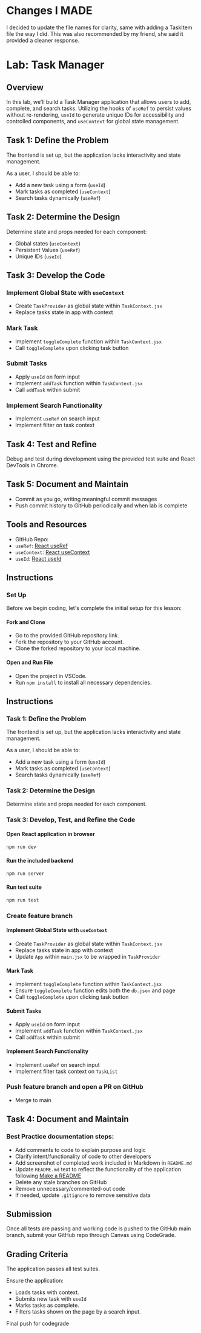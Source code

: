 # Changes I MADE
I decided to update the file names for clarity, same with adding a TaskItem file the way I did. This was also recommended by my friend, she said it provided a cleaner response.

# Lab: Task Manager

## Overview
In this lab, we’ll build a Task Manager application that allows users to add, complete, and search tasks. Utilizing the hooks of `useRef` to persist values without re-rendering, `useId` to generate unique IDs for accessibility and controlled components, and `useContext` for global state management.

## Task 1: Define the Problem
The frontend is set up, but the application lacks interactivity and state management.

As a user, I should be able to:
- Add a new task using a form (`useId`)
- Mark tasks as completed (`useContext`)
- Search tasks dynamically (`useRef`)

## Task 2: Determine the Design
Determine state and props needed for each component:
- Global states (`useContext`)
- Persistent Values (`useRef`)
- Unique IDs (`useId`)

## Task 3: Develop the Code
### Implement Global State with `useContext`
- Create `TaskProvider` as global state within `TaskContext.jsx`
- Replace tasks state in app with context

### Mark Task
- Implement `toggleComplete` function within `TaskContext.jsx`
- Call `toggleComplete` upon clicking task button

### Submit Tasks
- Apply `useId` on form input
- Implement `addTask` function within `TaskContext.jsx`
- Call `addTask` within submit

### Implement Search Functionality
- Implement `useRef` on search input
- Implement filter on task context

## Task 4: Test and Refine
Debug and test during development using the provided test suite and React DevTools in Chrome.

## Task 5: Document and Maintain
- Commit as you go, writing meaningful commit messages
- Push commit history to GitHub periodically and when lab is complete

## Tools and Resources
- GitHub Repo: 
- `useRef`: [React useRef](https://react.dev/reference/react/useRef)
- `useContext`: [React useContext](https://react.dev/reference/react/useContext)
- `useId`: [React useId](https://react.dev/reference/react/useId)

## Instructions
### Set Up
Before we begin coding, let's complete the initial setup for this lesson:

#### Fork and Clone
- Go to the provided GitHub repository link.
- Fork the repository to your GitHub account.
- Clone the forked repository to your local machine.

#### Open and Run File
- Open the project in VSCode.
- Run `npm install` to install all necessary dependencies.

## Instructions
### Task 1: Define the Problem
The frontend is set up, but the application lacks interactivity and state management.

As a user, I should be able to:
- Add a new task using a form (`useId`)
- Mark tasks as completed (`useContext`)
- Search tasks dynamically (`useRef`)

### Task 2: Determine the Design
Determine state and props needed for each component.

### Task 3: Develop, Test, and Refine the Code
#### Open React application in browser
```sh
npm run dev
```

#### Run the included backend
```sh
npm run server
```

#### Run test suite
```sh
npm run test
```

### Create feature branch
#### Implement Global State with `useContext`
- Create `TaskProvider` as global state within `TaskContext.jsx`
- Replace tasks state in app with context
- Update `App` within `main.jsx` to be wrapped in `TaskProvider`

#### Mark Task
- Implement `toggleComplete` function within `TaskContext.jsx`
- Ensure `toggleComplete` function edits both the `db.json` and page
- Call `toggleComplete` upon clicking task button

#### Submit Tasks
- Apply `useId` on form input
- Implement `addTask` function within `TaskContext.jsx`
- Call `addTask` within submit

#### Implement Search Functionality
- Implement `useRef` on search input
- Implement filter task context on `TaskList`

### Push feature branch and open a PR on GitHub
- Merge to main

## Task 4: Document and Maintain
### Best Practice documentation steps:
- Add comments to code to explain purpose and logic
- Clarify intent/functionality of code to other developers
- Add screenshot of completed work included in Markdown in `README.md`
- Update `README.md` text to reflect the functionality of the application following [Make a README](https://makeareadme.com)
- Delete any stale branches on GitHub
- Remove unnecessary/commented-out code
- If needed, update `.gitignore` to remove sensitive data

## Submission
Once all tests are passing and working code is pushed to the GitHub main branch, submit your GitHub repo through Canvas using CodeGrade.

## Grading Criteria
The application passes all test suites.

Ensure the application:
- Loads tasks with context.
- Submits new task with `useId`
- Marks tasks as complete.
- Filters tasks shown on the page by a search input.

Final push for codegrade